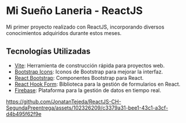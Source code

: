 # Mi Sueño Laneria - ReactJS

Mi primer proyecto realizado con ReactJS, incorporando diversos conocimientos adquiridos durante estos meses.

## Tecnologías Utilizadas

- [Vite](https://vitejs.dev/): Herramienta de construcción rápida para proyectos web.
- [Bootstrap Icons](https://icons.getbootstrap.com/): Iconos de Bootstrap para mejorar la interfaz.
- [React Bootstrap](https://react-bootstrap.github.io/): Componentes Bootstrap para React.
- [React Hook Form](https://react-hook-form.com/): Biblioteca para la gestión de formularios en React.
- [Firebase](https://firebase.google.com/): Plataforma para la gestión de datos en tiempo real.

https://github.com/JonatanTejeda/ReactJS-CH-SegundaPreentrega/assets/102326209/c3379a31-bee1-43c1-a3cf-d4b495f62f9e
